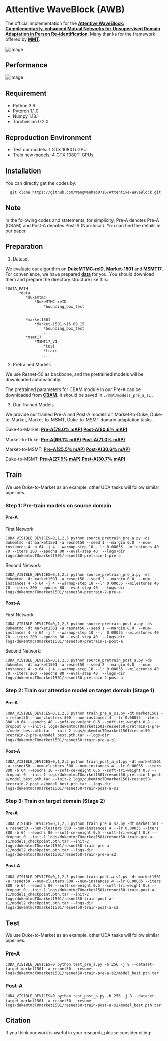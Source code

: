 # Attentive WaveBlock (AWB)
The official implementation for the [**Attentive WaveBlock: Complementarity-enhanced Mutual Networks for Unsupervised Domain Adaptation in Person Re-identification**](<wait.for.update>). Many thanks for the framework offered by [**MMT**](https://github.com/yxgeee/MMT).

![image](https://github.com/WangWenhao0716/Attentive-WaveBlock/blob/master/feature_map.png)

## Performance
![image](https://github.com/WangWenhao0716/Attentive-WaveBlock/blob/master/performance.png)

## Requirement
* Python 3.6
* Pytorch 1.1.0
* Numpy 1.18.1
* Torchvision 0.2.0

## Reproduction Environment
* Test our models: 1 GTX 1080Ti GPU.
* Train new models: 4 GTX 1080Ti GPUs.

## Installation
You can directly get the codes by:
```
  git clone https://github.com/WangWenhao0716/Attentive-WaveBlock.git
```

## Note
In the following codes and statements, for simplicity, Pre-A denotes Pre-A (CBAM) and Post-A denotes Post-A (Non-local). You can find the details in our paper. 

## Preparation
1. Dataset

We evaluate our algorithm on [**DukeMTMC-reID**](https://arxiv.org/abs/1609.01775), [**Market-1501**](https://www.cv-foundation.org/openaccess/content_iccv_2015/papers/Zheng_Scalable_Person_Re-Identification_ICCV_2015_paper.pdf) and [**MSMT17**](https://arxiv.org/abs/1711.08565). For convenience, we have prepared [**data**](https://drive.google.com/open?id=1aT_SZkAOQf9VuycXiSCTzPDDH2BOuMMT) for you. You should download them and prepare the directory structure like this:

```
*DATA_PATH
      *data
         *dukemtmc
             *DukeMTMC-reID
                 *bounding_box_test
                 ...
          
         *market1501
             *Market-1501-v15.09.15
                 *bounding_box_test
                 ...
         *msmt17
             *MSMT17_V1
                 *test
                 *train
                 ...
```


2. Pretrained Models

We use Resnet-50 as backbone, and the pretrained models will be downloaded automatically.

The pretrained parameters for CBAM module in our Pre-A can be downloaded from [**CBAM**](https://www.dropbox.com/s/bt6zty02h9ibufi/RESNET50_CBAM_new_name_wrap.pth?dl=0). It should be saved in ```./mmt/models_pre_a_s1``` .

3. Our Trained Models

We provide our trained Pre-A and Post-A models on Market-to-Duke, Duke-to-Market, Market-to-MSMT, Duke-to-MSMT domain adaptation tasks.

Duke-to-Market:  [**Pre-A(78.0% mAP)**](https://drive.google.com/open?id=1c9JvTO45ltNlSYHAC99vB4CMmYfqED8V)    [**Post-A(80.6% mAP)**](https://drive.google.com/open?id=1hzgXCNhNQdfFn-_CiEzEVik_X7_W_CVT)

Market-to-Duke:  [**Pre-A(69.1% mAP)**](https://drive.google.com/open?id=1-k9p5MJyL0ToSRownFrDifbXMPNM9aY7)    [**Post-A(71.0% mAP)**](https://drive.google.com/open?id=1MBlafM2nlguXlH3pBMHPuX6gOsMOS6Pz)

Market-to-MSMT:  [**Pre-A(25.5% mAP)**](https://drive.google.com/open?id=1MEKjWdlewpI4PXkRiP5BIfPMD4U9NHJi)    [**Post-A(30.6% mAP)**](https://drive.google.com/open?id=1XsT7X2sTcY6gUFbeTbckiYGjRcDZm4Zh)

Duke-to-MSMT:    [**Pre-A(27.9% mAP)**](https://drive.google.com/open?id=10qtC_KFAVYdVaVpSyRoQ78DFno9FivXB)    [**Post-A(30.7% mAP)**](https://drive.google.com/open?id=1ZMA_2KFAGF7Y74u-bGgJMCSELveT5FzA)




## Train

We use Duke-to-Market as an example, other UDA tasks will follow similar pipelines.

### Step 1: Pre-train models on source domain
#### Pre-A
First Network:

`CUDA_VISIBLE_DEVICES=0,1,2,3 python source_pretrain_pre_a.py -ds dukemtmc -dt market1501 -a resnet50 --seed 1 --margin 0.0 
    --num-instances 4 -b 64 -j 4 --warmup-step 10 --lr 0.00035 --milestones 40 70 --iters 200 --epochs 80 --eval-step 40 
    --logs-dir logs/dukemtmcTOmarket1501/resnet50-pretrain-1-pre-a`

Second Network:

`CUDA_VISIBLE_DEVICES=0,1,2,3 python source_pretrain_pre_a.py -ds dukemtmc -dt market1501 -a resnet50 --seed 2 --margin 0.0 
    --num-instances 4 -b 64 -j 4 --warmup-step 10 --lr 0.00035 --milestones 40 70 --iters 200 --epochs 80 --eval-step 40 
    --logs-dir logs/dukemtmcTOmarket1501/resnet50-pretrain-2-pre-a`
    
#### Post-A
First Network:

`CUDA_VISIBLE_DEVICES=0,1,2,3 python source_pretrain_post_a.py -ds dukemtmc -dt market1501 -a resnet50 --seed 1 --margin 0.0 
    --num-instances 4 -b 64 -j 4 --warmup-step 10 --lr 0.00035 --milestones 40 70 --iters 200 --epochs 80 --eval-step 40 
    --logs-dir logs/dukemtmcTOmarket1501/resnet50-pretrain-1-post-a`

Second Network:

`CUDA_VISIBLE_DEVICES=0,1,2,3 python source_pretrain_post_a.py -ds dukemtmc -dt market1501 -a resnet50 --seed 2 --margin 0.0 
    --num-instances 4 -b 64 -j 4 --warmup-step 10 --lr 0.00035 --milestones 40 70 --iters 200 --epochs 80 --eval-step 40 
    --logs-dir logs/dukemtmcTOmarket1501/resnet50-pretrain-2-post-a`
### Step 2: Train our attention model on target domain (Stage 1)
#### Pre-A

`CUDA_VISIBLE_DEVICES=0,1,2,3 python train_pre_a_s1.py -dt market1501 -a resnet50 --num-clusters 500 --num-instances 4 --lr 0.00035 --iters 800 -b 64 --epochs 40 --soft-ce-weight 0.5 --soft-tri-weight 0.8 --dropout 0 --init-1 logs/dukemtmcTOmarket1501/resnet50-pretrain-1-pre-a/model_best.pth.tar --init-2 logs/dukemtmcTOmarket1501/resnet50-pretrain-2-pre-a/model_best.pth.tar --logs-dir logs/dukemtmcTOmarket1501/resnet50-train-pre-a-s1`

#### Post-A

`CUDA_VISIBLE_DEVICES=0,1,2,3 python train_post_a_s1.py -dt market1501 -a resnet50 --num-clusters 500 --num-instances 4 --lr 0.00035 --iters 800 -b 64 --epochs 10 --soft-ce-weight 0.5 --soft-tri-weight 0.8 --dropout 0 --init-1 logs/dukemtmcTOmarket1501/resnet50-pretrain-1-post-a/model_best.pth.tar --init-2 logs/dukemtmcTOmarket1501/resnet50-pretrain-2-post-a/model_best.pth.tar --logs-dir logs/dukemtmcTOmarket1501/resnet50-train-post-a-s1`

### Step 3: Train on target domain (Stage 2)
#### Pre-A

`CUDA_VISIBLE_DEVICES=0,1,2,3 python train_pre_a_s2.py -dt market1501 -a resnet50 --num-clusters 500 --num-instances 4 --lr 0.00035 --iters 800 -b 64 --epochs 80 --soft-ce-weight 0.5 --soft-tri-weight 0.8 --dropout 0 --init-1 logs/dukemtmcTOmarket1501/resnet50-train-pre-a-s1/model1_checkpoint.pth.tar --init-2 logs/dukemtmcTOmarket1501/resnet50-train-pre-a-s1/model2_checkpoint.pth.tar --logs-dir logs/dukemtmcTOmarket1501/resnet50-train-pre-a-s2`

#### Post-A

`CUDA_VISIBLE_DEVICES=0,1,2,3 python train_post_a_s2.py -dt market1501 -a resnet50 --num-clusters 500 --num-instances 4 --lr 0.00035 --iters 800 -b 64 --epochs 80 --soft-ce-weight 0.5 --soft-tri-weight 0.8 --dropout 0 --init-1 logs/dukemtmcTOmarket1501/resnet50-train-post-a-s1/model1_checkpoint.pth.tar --init-2 logs/dukemtmcTOmarket1501/resnet50-train-post-a-s1/model2_checkpoint.pth.tar --logs-dir logs/dukemtmcTOmarket1501/resnet50-train-post-a-s2`

## Test

We use Duke-to-Market as an example, other UDA tasks will follow similar pipelines.

### Pre-A
`CUDA_VISIBLE_DEVICES=0 python test_pre_a.py -b 256 -j 8 --dataset-target market1501 -a resnet50 --resume logs/dukemtmcTOmarket1501/resnet50-train-pre-a-s2/model_best.pth.tar`

### Post-A
`CUDA_VISIBLE_DEVICES=0 python test_post_a.py -b 256 -j 8 --dataset-target market1501 -a resnet50 --resume logs/dukemtmcTOmarket1501/resnet50-train-post-a-s2/model_best.pth.tar`

## Citation
If you think our work is useful in your research, please consider citing:


